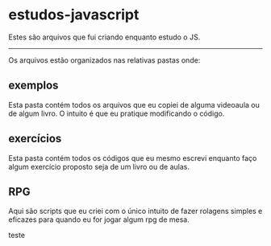# estudos-javascript
Estes são arquivos que fui criando enquanto estudo o JS.

---

Os arquivos estão organizados nas relativas pastas onde:

## exemplos

Esta pasta contém todos os arquivos que eu copiei de alguma videoaula ou de algum livro. O intuito é que eu pratique modificando o código.

## exercícios

Esta pasta contém todos os códigos que eu mesmo escrevi enquanto faço algum exercício proposto seja de um livro ou de aulas.

## RPG

Aqui são scripts que eu criei com o único intuito de fazer rolagens simples e eficazes para quando eu for jogar algum rpg de mesa.

teste
